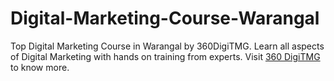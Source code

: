 # Digital-Marketing-Course-Warangal
Top Digital Marketing Course in Warangal by 360DigiTMG. Learn all aspects of Digital Marketing with hands on training from experts.
Visit <a href="https://360digitmg.com/">360 DigiTMG</a> to know more.
